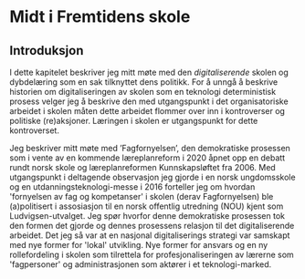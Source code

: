
# Midt i Fremtidens skole

## Introduksjon

I dette kapitelet beskriver jeg mitt møte med den *digitaliserende* skolen og dybdelæring som en sak tilknyttet dens politikk. For å unngå å beskrive historien om digitaliseringen av skolen som en teknologi deterministisk prosess velger jeg å beskrive den med utgangspunkt i det organisatoriske arbeidet i skolen måten dette arbeidet flommer over inn i kontroverser og politiske (re)aksjoner. Læringen i skolen er utgangspunkt for dette kontroverset.

Jeg beskriver mitt møte med ’Fagfornyelsen’, den demokratiske prosessen som i vente av en kommende læreplanreform i 2020 åpnet opp en debatt rundt norsk skole og læreplanreformen Kunnskapsløftet fra 2006. Med utgangspunkt i deltagende observasjon jeg gjorde i en norsk ungdomsskole og en utdanningsteknologi-messe i 2016 forteller jeg om hvordan 'fornyelsen av fag og kompetanser' i skolen (derav Fagfornyelsen) ble (a)politisert i assosiasjon til en norsk offentlig utredning (NOU) kjent som Ludvigsen-utvalget. Jeg spør hvorfor denne demokratiske prosessen tok den formen det gjorde og dennes prosessens relasjon til det digitaliserende arbeidet. Det jeg så var at en nasjonal digitaliserings strategi var samskapt med nye former for 'lokal' utvikling. Nye former for ansvars og en ny rollefordeling i skolen som tilrettela for profesjonaliseringen av lærerne som 'fagpersoner' og administrasjonen som aktører i et teknologi-marked.
